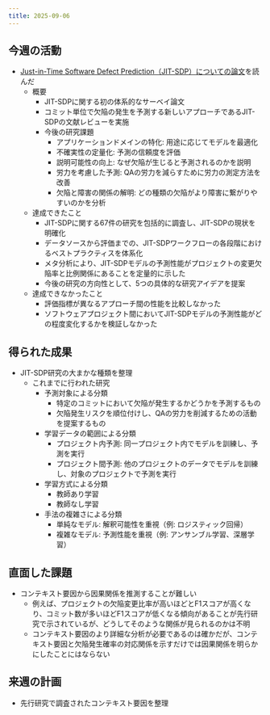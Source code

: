 ```yaml
---
title: 2025-09-06
---
```

## 今週の活動
- [Just-in-Time Software Defect Prediction（JIT-SDP）についての論文](https://dl.acm.org/doi/10.1145/3567550)を読んだ
	- 概要
		- JIT-SDPに関する初の体系的なサーベイ論文
		- コミット単位で欠陥の発生を予測する新しいアプローチであるJIT-SDPの文献レビューを実施
		- 今後の研究課題
			- アプリケーションドメインの特化: 用途に応じてモデルを最適化
			- 不確実性の定量化: 予測の信頼度を評価
			- 説明可能性の向上: なぜ欠陥が生じると予測されるのかを説明
			- 労力を考慮した予測: QAの労力を減らすために労力の測定方法を改善
			- 欠陥と障害の関係の解明: どの種類の欠陥がより障害に繋がりやすいのかを分析
	- 達成できたこと
		- JIT-SDPに関する67件の研究を包括的に調査し、JIT-SDPの現状を明確化
		- データソースから評価までの、JIT-SDPワークフローの各段階におけるベストプラクティスを体系化
		- メタ分析により、JIT-SDPモデルの予測性能がプロジェクトの変更欠陥率と比例関係にあることを定量的に示した
		- 今後の研究の方向性として、5つの具体的な研究アイデアを提案
	- 達成できなかったこと
		- 評価指標が異なるアプローチ間の性能を比較しなかった
		- ソフトウェアプロジェクト間においてJIT-SDPモデルの予測性能がどの程度変化するかを検証しなかった
## 得られた成果
- JIT-SDP研究の大まかな種類を整理
	- これまでに行われた研究
		- 予測対象による分類
			- 特定のコミットにおいて欠陥が発生するかどうかを予測するもの
			- 欠陥発生リスクを順位付けし、QAの労力を削減するための活動を提案するもの
		- 学習データの範囲による分類
			- プロジェクト内予測: 同一プロジェクト内でモデルを訓練し、予測を実行
			- プロジェクト間予測: 他のプロジェクトのデータでモデルを訓練し、対象のプロジェクトで予測を実行
		- 学習方式による分類
			- 教師あり学習
			- 教師なし学習
		- 手法の複雑さによる分類
			- 単純なモデル: 解釈可能性を重視（例: ロジスティック回帰）
			- 複雑なモデル: 予測性能を重視（例: アンサンブル学習、深層学習）
## 直面した課題
- コンテキスト要因から因果関係を推測することが難しい
	- 例えば、プロジェクトの欠陥変更比率が高いほどとF1スコアが高くなり、コミット数が多いほどF1スコアが低くなる傾向があることが先行研究で示されているが、どうしてそのような関係が見られるのかは不明
	- コンテキスト要因のより詳細な分析が必要であるのは確かだが、コンテキスト要因と欠陥発生確率の対応関係を示すだけでは因果関係を明らかにしたことにはならない
## 来週の計画
- 先行研究で調査されたコンテキスト要因を整理